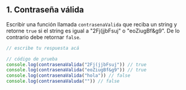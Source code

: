 ## 1. Contraseña válida



Escribir una función llamada `contrasenaValida` que reciba un string y retorne `true` si el string es igual a "2Fj(jjbFsuj" o "eoZiugBf&g9". De lo contrario debe retornar `false`.

```javascript
// escribe tu respuesta acá

// código de prueba
console.log(contrasenaValida("2Fj(jjbFsuj")) // true
console.log(contrasenaValida("eoZiugBf&g9")) // true
console.log(contrasenaValida("hola")) // false
console.log(contrasenaValuda("")) // false
```
